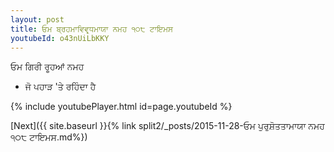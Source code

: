 ```yaml
---
layout: post
title: ਓਮ ਬ੍ਰਹਮਾਵਿਵਰ੍ਧਮਾਯਾ ਨਮਹ ੧੦੮ ਟਾਇਮਸ
youtubeId: o43nUiLbKKY
---
```

 
 
 ਓਮ ਗਿਰੀ ਰੂਹਆਂ ਨਮਹ  
 
 -  ਜੋ ਪਹਾੜ 'ਤੇ ਰਹਿੰਦਾ ਹੈ 
 
  
 
  
 
 
 
 
 
 


{% include youtubePlayer.html id=page.youtubeId %}
 
[Next]({{ site.baseurl }}{% link  split2/_posts/2015-11-28-ਓਮ ਪੁਰੁਸ਼ੋਤਤਾਮਾਯਾ ਨਮਹ ੧੦੮ ਟਾਇਮਸ.md%})
 
